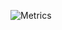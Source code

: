 <div align="center">
  
</div>

![Metrics](https://metrics.lecoq.io/Liberatys?template=classic&activity=1&isocalendar=1&pagespeed=1&stars=1&pagespeed.detailed=false&pagespeed.screenshot=false&isocalendar.duration=half-year&stars.limit=4&activity.limit=5&activity.days=14&activity.filter=all&config.timezone=Europe%2FZurich&config.animated=true)

